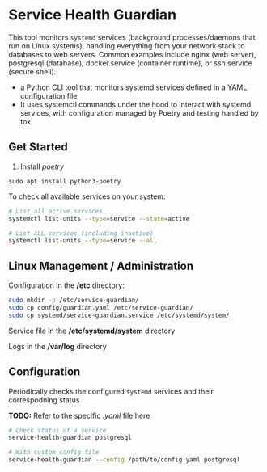 # Service Health Guardian

This tool monitors `systemd` services (background processes/daemons that run on Linux systems), handling everything from your network stack to databases to web servers. Common examples include nginx (web server), postgresql (database), docker.service (container runtime), or ssh.service (secure shell).

- a Python CLI tool that monitors systemd services defined in a YAML configuration file
- It uses systemctl commands under the hood to interact with systemd services, with configuration managed by Poetry and testing handled by tox.

## Get Started


1. Install *poetry*

```
sudo apt install python3-poetry
```



To check all available services on your system:

```bash
# List all active services
systemctl list-units --type=service --state=active

# List ALL services (including inactive)
systemctl list-units --type=service --all
```




## Linux Management / Administration


Configuration in the **/etc** directory:

```bash
sudo mkdir -p /etc/service-guardian/
sudo cp config/guardian.yaml /etc/service-guardian/
sudo cp systemd/service-guardian.service /etc/systemd/system/
```

Service file in the **/etc/systemd/system** directory



Logs in the **/var/log** directory




## Configuration

Periodically checks the configured `systemd` services and their correspodning status

**TODO:** Refer to the specific *.yaml* file here


```bash
# Check status of a service
service-health-guardian postgresql

# With custom config file
service-health-guardian --config /path/to/config.yaml postgresql
```

